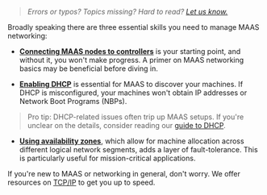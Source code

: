 > *Errors or typos? Topics missing? Hard to read? <a href="https://docs.google.com/forms/d/e/1FAIpQLScIt3ffetkaKW3gDv6FDk7CfUTNYP_HGmqQotSTtj2htKkVBw/viewform?usp=pp_url&entry.1739714854=https://maas.io/docs/networking-management" target = "_blank">Let us know.</a>*

Broadly speaking there are three essential skills you need to manage MAAS networking:

- **[Connecting MAAS nodes to controllers](/t/how-to-connect-maas-networks/5164)** is your starting point, and without it, you won't make progress. A primer on MAAS networking basics may be beneficial before diving in.

- **[Enabling DHCP](/t/how-to-enable-dhcp/5132)** is essential for MAAS to discover your machines. If DHCP is misconfigured, your machines won't obtain IP addresses or Network Boot Programs (NBPs). 

>Pro tip: DHCP-related issues often trip up MAAS setups. If you're unclear on the details, consider reading our [guide to DHCP](/t/about-dhcp-in-maas/6682).

- **[Using availability zones](/t/how-to-use-availability-zones/5152)**, which allow for machine allocation across different logical network segments, adds a layer of fault-tolerance. This is particularly useful for mission-critical applications.

If you're new to MAAS or networking in general, don't worry. We offer resources on [TCP/IP](/t/about-cloud-networking/6684) to get you up to speed.
